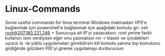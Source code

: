 # Linux-Commands
Some useful commands for linux terminal
Windows makinadan VPS'e bağlanmak için powershell'e bağlanmak için aşağıdaki komutu gir:
ssh root@207.180.221.246 = Sunucuya ait IP'yi yazacaksın. root yerine farklı kullanıcı ismi verdiysen eğer onu yazmalısın
rm -r klasör ve içindekileri uçurur
ls -la yüklü uygulamaları görebilirsin
kill komutu yanına top komutunu girdiğinde gözüken PID'yi girerek uygulamayı durdurursun
